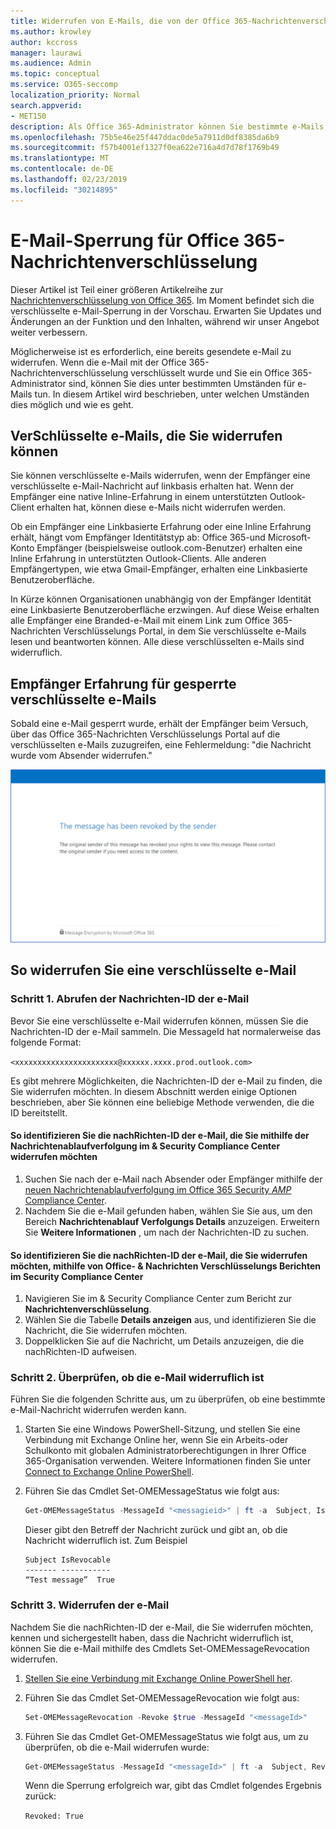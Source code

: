 ```yaml
---
title: Widerrufen von E-Mails, die von der Office 365-Nachrichtenverschlüsselung verschlüsselt wurden
ms.author: krowley
author: kccross
manager: laurawi
ms.audience: Admin
ms.topic: conceptual
ms.service: O365-seccomp
localization_priority: Normal
search.appverid:
- MET150
description: Als Office 365-Administrator können Sie bestimmte e-Mails, die mit der Office 365-Nachrichtenverschlüsselung verschlüsselt wurden, widerrufen.
ms.openlocfilehash: 75b5e46e25f447ddac0de5a7911d0df8385da6b9
ms.sourcegitcommit: f57b4001ef1327f0ea622e716a4d7d78f1769b49
ms.translationtype: MT
ms.contentlocale: de-DE
ms.lasthandoff: 02/23/2019
ms.locfileid: "30214895"
---
```

# <a name="office-365-message-encryption-email-revocation"></a>E-Mail-Sperrung für Office 365-Nachrichtenverschlüsselung

Dieser Artikel ist Teil einer größeren Artikelreihe zur [Nachrichtenverschlüsselung von Office 365](ome.md). Im Moment befindet sich die verschlüsselte e-Mail-Sperrung in der Vorschau. Erwarten Sie Updates und Änderungen an der Funktion und den Inhalten, während wir unser Angebot weiter verbessern.

Möglicherweise ist es erforderlich, eine bereits gesendete e-Mail zu widerrufen. Wenn die e-Mail mit der Office 365-Nachrichtenverschlüsselung verschlüsselt wurde und Sie ein Office 365-Administrator sind, können Sie dies unter bestimmten Umständen für e-Mails tun. In diesem Artikel wird beschrieben, unter welchen Umständen dies möglich und wie es geht.
  
## <a name="encrypted-emails-that-you-can-revoke"></a>VerSchlüsselte e-Mails, die Sie widerrufen können

Sie können verschlüsselte e-Mails widerrufen, wenn der Empfänger eine verschlüsselte e-Mail-Nachricht auf linkbasis erhalten hat. Wenn der Empfänger eine native Inline-Erfahrung in einem unterstützten Outlook-Client erhalten hat, können diese e-Mails nicht widerrufen werden.

Ob ein Empfänger eine Linkbasierte Erfahrung oder eine Inline Erfahrung erhält, hängt vom Empfänger Identitätstyp ab: Office 365-und Microsoft-Konto Empfänger (beispielsweise outlook.com-Benutzer) erhalten eine Inline Erfahrung in unterstützten Outlook-Clients. Alle anderen Empfängertypen, wie etwa Gmail-Empfänger, erhalten eine Linkbasierte Benutzeroberfläche.

In Kürze können Organisationen unabhängig von der Empfänger Identität eine Linkbasierte Benutzeroberfläche erzwingen. Auf diese Weise erhalten alle Empfänger eine Branded-e-Mail mit einem Link zum Office 365-Nachrichten Verschlüsselungs Portal, in dem Sie verschlüsselte e-Mails lesen und beantworten können. Alle diese verschlüsselten e-Mails sind widerruflich.
  
## <a name="recipient-experience-for-revoked-encrypted-emails"></a>Empfänger Erfahrung für gesperrte verschlüsselte e-Mails

Sobald eine e-Mail gesperrt wurde, erhält der Empfänger beim Versuch, über das Office 365-Nachrichten Verschlüsselungs Portal auf die verschlüsselten e-Mails zuzugreifen, eine Fehlermeldung: "die Nachricht wurde vom Absender widerrufen."

![Screenshot, der eine gesperrte verschlüsselte e-Mail anzeigt.](media/revoked-encrypted-email.png)

## <a name="how-to-revoke-an-encrypted-email"></a>So widerrufen Sie eine verschlüsselte e-Mail

### <a name="step-1-obtain-the-message-id-of-the-email"></a>Schritt 1. Abrufen der Nachrichten-ID der e-Mail

Bevor Sie eine verschlüsselte e-Mail widerrufen können, müssen Sie die Nachrichten-ID der e-Mail sammeln. Die MessageId hat normalerweise das folgende Format:

`<xxxxxxxxxxxxxxxxxxxxxxx@xxxxxx.xxxx.prod.outlook.com>`  

Es gibt mehrere Möglichkeiten, die Nachrichten-ID der e-Mail zu finden, die Sie widerrufen möchten. In diesem Abschnitt werden einige Optionen beschrieben, aber Sie können eine beliebige Methode verwenden, die die ID bereitstellt.

#### <a name="to-identify-the-message-id-of-the-email-you-want-to-revoke-by-using-message-trace-in-the-security-amp-compliance-center"></a>So identifizieren Sie die nachRichten-ID der e-Mail, die Sie mithilfe der Nachrichtenablaufverfolgung im &amp; Security Compliance Center widerrufen möchten

1. Suchen Sie nach der e-Mail nach Absender oder Empfänger mithilfe der [neuen Nachrichtenablaufverfolgung im Office 365 Security _AMP_ Compliance Center](https://blogs.technet.microsoft.com/exchange/2018/05/02/new-message-trace-in-office-365-security-compliance-center/).
2. Nachdem Sie die e-Mail gefunden haben, wählen Sie Sie aus, um den Bereich **Nachrichtenablauf Verfolgungs Details** anzuzeigen. Erweitern Sie **Weitere Informationen** , um nach der Nachrichten-ID zu suchen.

#### <a name="to-identify-the-message-id-of-the-email-you-want-to-revoke-by-using-office-message-encryption-reports-in-the-security-amp-compliance-center"></a>So identifizieren Sie die nachRichten-ID der e-Mail, die Sie widerrufen möchten, mithilfe von Office- &amp; Nachrichten Verschlüsselungs Berichten im Security Compliance Center

1. Navigieren Sie im &amp; Security Compliance Center zum Bericht zur **Nachrichtenverschlüsselung**.
2. Wählen Sie die Tabelle **Details anzeigen** aus, und identifizieren Sie die Nachricht, die Sie widerrufen möchten.
3. Doppelklicken Sie auf die Nachricht, um Details anzuzeigen, die die nachRichten-ID aufweisen.

### <a name="step-2-verify-that-the-mail-is-revocable"></a>Schritt 2. Überprüfen, ob die e-Mail widerruflich ist

Führen Sie die folgenden Schritte aus, um zu überprüfen, ob eine bestimmte e-Mail-Nachricht widerrufen werden kann.

1. Starten Sie eine Windows PowerShell-Sitzung, und stellen Sie eine Verbindung mit Exchange Online her, wenn Sie ein Arbeits-oder Schulkonto mit globalen Administratorberechtigungen in Ihrer Office 365-Organisation verwenden. Weitere Informationen finden Sie unter [Connect to Exchange Online PowerShell](https://aka.ms/exopowershell).

2. Führen Sie das Cmdlet Set-OMEMessageStatus wie folgt aus:
     ```powershell
     Get-OMEMessageStatus -MessageId "<messagieid>" | ft -a  Subject, IsRevocable
     ```

   Dieser gibt den Betreff der Nachricht zurück und gibt an, ob die Nachricht widerruflich ist. Zum Beispiel

     ```text
     Subject IsRevocable
     ------- -----------
     “Test message”  True
     ```

### <a name="step-3-revoke-the-mail"></a>Schritt 3. Widerrufen der e-Mail  

Nachdem Sie die nachRichten-ID der e-Mail, die Sie widerrufen möchten, kennen und sichergestellt haben, dass die Nachricht widerruflich ist, können Sie die e-Mail mithilfe des Cmdlets Set-OMEMessageRevocation widerrufen.

1. [Stellen Sie eine Verbindung mit Exchange Online PowerShell her](https://aka.ms/exopowershell).

2. Führen Sie das Cmdlet Set-OMEMessageRevocation wie folgt aus:

    ```powershell
    Set-OMEMessageRevocation -Revoke $true -MessageId "<messageId>"
    ```

3. Führen Sie das Cmdlet Get-OMEMessageStatus wie folgt aus, um zu überprüfen, ob die e-Mail widerrufen wurde:

    ```powershell
    Get-OMEMessageStatus -MessageId "<messageId>" | ft -a  Subject, Revoked
    ```  
    Wenn die Sperrung erfolgreich war, gibt das Cmdlet folgendes Ergebnis zurück:  

    `Revoked: True`
